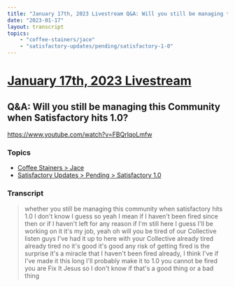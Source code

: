 ```yaml
---
title: "January 17th, 2023 Livestream Q&A: Will you still be managing this Community when Satisfactory hits 1.0?"
date: "2023-01-17"
layout: transcript
topics:
    - "coffee-stainers/jace"
    - "satisfactory-updates/pending/satisfactory-1-0"
---
```

# [January 17th, 2023 Livestream](../2023-01-17.md)
## Q&A: Will you still be managing this Community when Satisfactory hits 1.0?
https://www.youtube.com/watch?v=FBQrlqoLmfw

### Topics
* [Coffee Stainers > Jace](../topics/coffee-stainers/jace.md)
* [Satisfactory Updates > Pending > Satisfactory 1.0](../topics/satisfactory-updates/pending/satisfactory-1-0.md)

### Transcript

> whether you still be managing this community when satisfactory hits 1.0 I don't know I guess so yeah I mean if I haven't been fired since then or if I haven't left for any reason if I'm still here I guess I'll be working on it it's my job, yeah oh will you be tired of our Collective listen guys I've had it up to here with your Collective already tired already tired no it's good it's good any risk of getting fired is the surprise it's a miracle that I haven't been fired already, I think I've if I've made it this long I'll probably make it to 1.0 you cannot be fired you are Fix It Jesus so I don't know if that's a good thing or a bad thing
